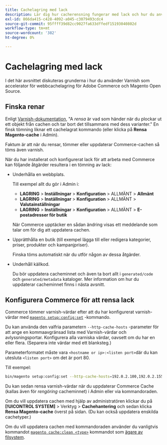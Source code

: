 ```yaml
---
title: Cachelagring med lack
description: Lär dig hur cacherensning fungerar med lack och hur du använder det som en accelerator för webb-cachning för Adobe Commerce-programmet.
exl-id: 866da415-c428-4092-a045-c3079493cdc4
source-git-commit: 95ffff39d82cc9027fa633dffedf15193040802d
workflow-type: tm+mt
source-wordcount: '382'
ht-degree: 0%

---
```


# Cachelagring med lack

I det här avsnittet diskuteras grunderna i hur du använder Varnish som accelerator för webbcachelagring för Adobe Commerce och Magento Open Source.

## Finska renar

Enligt [Varnish-dokumentation](https://www.varnish-cache.org/docs/trunk/users-guide/purging.html), &quot;A *rensa* är vad som händer när du plockar ut ett objekt från cachen och tar bort det tillsammans med dess varianter.&quot; En finsk tömning liknar ett cachelagrat kommando (eller klicka på **Rensa Magento-cache** i Admin).

Faktum är att när du rensar, tömmer eller uppdaterar Commerce-cachen så töms även varnish.

När du har installerat och konfigurerat lack för att arbeta med Commerce kan följande åtgärder resultera i en tömning av lack:

- Underhålla en webbplats.

   Till exempel allt du gör i Admin i:

   - **LAGRING** > **Inställningar** > **Konfiguration** > ALLMÄNT > **Allmänt**
   - **LAGRING** > **Inställningar** > **Konfiguration** > ALLMÄNT > **Valutainställningar**
   - **LAGRING** > **Inställningar** > **Konfiguration** > ALLMÄNT > **E-postadresser för butik**

   När Commerce upptäcker en sådan ändring visas ett meddelande som talar om för dig att uppdatera cachen.

- Upprätthålla en butik (till exempel lägga till eller redigera kategorier, priser, produkter och kampanjpriser).

   Finska töms automatiskt när du utför någon av dessa åtgärder.

- Underhåll källkod.

   Du bör uppdatera cacheminnet och även ta bort allt i `generated/code` och `generated/metadata` kataloger. Mer information om hur du uppdaterar cacheminnet finns i nästa avsnitt.

## Konfigurera Commerce för att rensa lack

Commerce tömmer varnish-värdar efter att du har konfigurerat varnish-värdar med [`magento setup:config:set`](https://devdocs.magento.com/guides/v2.4/reference/cli/magento.html#setupconfigset) -kommando.

Du kan använda den valfria parametern `--http-cache-hosts` -parameter för att ange en kommaavgränsad lista med Varnish-värdar och avlyssningsportar. Konfigurera alla varniska värdar, oavsett om du har en eller flera. (Separera inte värdar med ett blanksteg.)

Parameterformatet måste vara `<hostname or ip>:<listen port>`där du kan utesluta `<listen port>` om det är port 80.

Till exempel:

```bash
bin/magento setup:config:set --http-cache-hosts=192.0.2.100,192.0.2.155:6081
```

Du kan sedan rensa varnish-värdar när du uppdaterar Commerce Cache (kallas även för *rengöring* cacheminnet) i Admin eller via kommandoraden.

Om du vill uppdatera cachen med hjälp av administratören klickar du på **[!UICONTROL SYSTEM]** > Verktyg > **Cachehantering** och sedan klicka **Rensa Magento-cache** överst på sidan. (Du kan också uppdatera enskilda cachetyper.)

Om du vill uppdatera cachen med kommandoraden använder du vanligtvis kommandot [`magento cache:clean <type>`](../cli/manage-cache.md#clean-and-flush-cache-types) kommandot som [ägare av filsystem](../../installation/prerequisites/file-system/overview.md).
